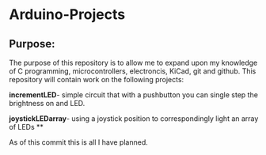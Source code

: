# Arduino-Projects

## Purpose:

The purpose of this repository is to allow me to expand upon my knowledge of C programming, microcontrollers, 
electroncis, KiCad, git and github. This repository will contain work on the following projects:

**incrementLED**- simple circuit that with a pushbutton you can single step the brightness on and LED.

**joystickLEDarray**- using a joystick position to correspondingly light an array of LEDs **

As of this commit this is all I have planned.
